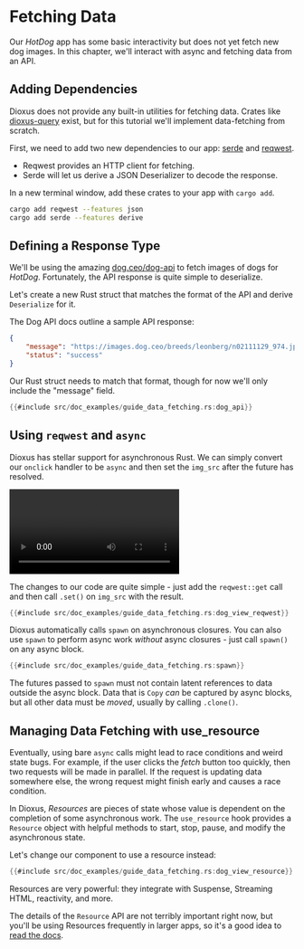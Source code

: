 # Fetching Data

Our *HotDog* app has some basic interactivity but does not yet fetch new dog images. In this chapter, we'll interact with async and fetching data from an API.

## Adding Dependencies

Dioxus does not provide any built-in utilities for fetching data. Crates like [dioxus-query](https://github.com/marc2332/dioxus-query) exist, but for this tutorial we'll implement data-fetching from scratch.

First, we need to add two new dependencies to our app: [serde](https://crates.io/crates/serde) and [reqwest](https://crates.io/crates/reqwest).

- Reqwest provides an HTTP client for fetching.
- Serde will let us derive a JSON Deserializer to decode the response.

In a new terminal window, add these crates to your app with `cargo add`.

```bash
cargo add reqwest --features json
cargo add serde --features derive
```

## Defining a Response Type

We'll be using the amazing [dog.ceo/dog-api](https://dog.ceo/dog-api/) to fetch images of dogs for *HotDog*. Fortunately, the API response is quite simple to deserialize.

Let's create a new Rust struct that matches the format of the API and derive `Deserialize` for it.

The Dog API docs outline a sample API response:
```json
{
    "message": "https://images.dog.ceo/breeds/leonberg/n02111129_974.jpg",
    "status": "success"
}
```

Our Rust struct needs to match that format, though for now we'll only include the "message" field.
```rust
{{#include src/doc_examples/guide_data_fetching.rs:dog_api}}
```

## Using `reqwest` and `async`

Dioxus has stellar support for asynchronous Rust. We can simply convert our `onclick` handler to be `async` and then set the `img_src` after the future has resolved.

![Dog Fetching](/assets/06_docs/fetch-dog.mp4)

The changes to our code are quite simple - just add the `reqwest::get` call and then call `.set()` on `img_src` with the result.

```rust
{{#include src/doc_examples/guide_data_fetching.rs:dog_view_reqwest}}
```

Dioxus automatically calls `spawn` on asynchronous closures. You can also use `spawn` to perform async work *without* async closures - just call `spawn()` on any async block.

```rust
{{#include src/doc_examples/guide_data_fetching.rs:spawn}}
```

The futures passed to `spawn` must not contain latent references to data outside the async block. Data that is `Copy` *can* be captured by async blocks, but all other data must be *moved*, usually by calling `.clone()`.

## Managing Data Fetching with use_resource

Eventually, using bare `async` calls might lead to race conditions and weird state bugs. For example, if the user clicks the *fetch* button too quickly, then two requests will be made in parallel. If the request is updating data somewhere else, the wrong request might finish early and causes a race condition.

In Dioxus, *Resources* are pieces of state whose value is dependent on the completion of some asynchronous work. The `use_resource` hook provides a `Resource` object with helpful methods to start, stop, pause, and modify the asynchronous state.

Let's change our component to use a resource instead:

```rust
{{#include src/doc_examples/guide_data_fetching.rs:dog_view_resource}}
```

Resources are very powerful: they integrate with Suspense, Streaming HTML, reactivity, and more.

The details of the `Resource` API are not terribly important right now, but you'll be using Resources frequently in larger apps, so it's a good idea to [read the docs](../reference/use_resource.md).
